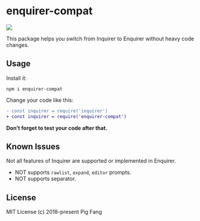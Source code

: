 # enquirer-compat

![](https://flat.badgen.net/travis/g-plane/enquirer-compat)

This package helps you switch from Inquirer to Enquirer without heavy code changes.

## Usage

Install it:

```
npm i enquirer-compat
```

Change your code like this:

```diff
- const inquirer = require('inquirer')
+ const inquirer = require('enquirer-compat')
```

**Don't forget to test your code after that.**

## Known Issues

Not all features of Inquirer are supported or implemented in Enquirer.

- NOT supports `rawlist`, `expand`, `editor` prompts.
- NOT supports separator.

## License

MIT License (c) 2018-present Pig Fang
